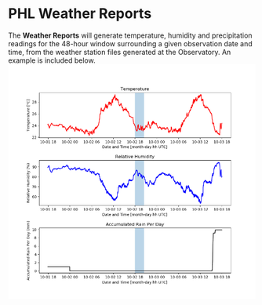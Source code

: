 # PHL Weather Reports

The **Weather Reports** will generate temperature, humidity and precipitation readings for the 48-hour window surrounding a given observation date and time, from the weather station files generated at the Observatory. An example is included below.
![Example Image](../images/Example_PHL_Weather_Report.png)
